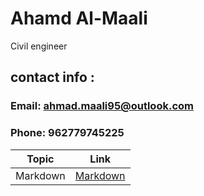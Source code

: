# Ahamd Al-Maali
Civil engineer
## contact info :
### Email: ahmad.maali95@outlook.com
### Phone: 962779745225

Topic    | Link
------   | ------
Markdown |   [Markdown](https://ahamdmaali.github.io/Reading-notes/Markdown)

